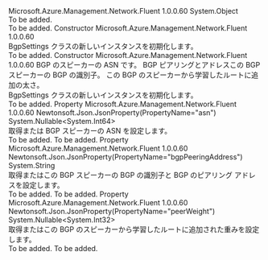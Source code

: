 <Type Name="BgpSettings" FullName="Microsoft.Azure.Management.Network.Fluent.Models.BgpSettings">
  <TypeSignature Language="C#" Value="public class BgpSettings" />
  <TypeSignature Language="ILAsm" Value=".class public auto ansi beforefieldinit BgpSettings extends System.Object" />
  <TypeSignature Language="DocId" Value="T:Microsoft.Azure.Management.Network.Fluent.Models.BgpSettings" />
  <TypeSignature Language="VB.NET" Value="Public Class BgpSettings" />
  <TypeSignature Language="F#" Value="type BgpSettings = class" />
  <AssemblyInfo>
    <AssemblyName>Microsoft.Azure.Management.Network.Fluent</AssemblyName>
    <AssemblyVersion>1.0.0.60</AssemblyVersion>
  </AssemblyInfo>
  <Base>
    <BaseTypeName>System.Object</BaseTypeName>
  </Base>
  <Interfaces />
  <Docs>
    <summary>To be added.</summary>
    <remarks>To be added.</remarks>
  </Docs>
  <Members>
    <Member MemberName=".ctor">
      <MemberSignature Language="C#" Value="public BgpSettings ();" />
      <MemberSignature Language="ILAsm" Value=".method public hidebysig specialname rtspecialname instance void .ctor() cil managed" />
      <MemberSignature Language="DocId" Value="M:Microsoft.Azure.Management.Network.Fluent.Models.BgpSettings.#ctor" />
      <MemberSignature Language="VB.NET" Value="Public Sub New ()" />
      <MemberType>Constructor</MemberType>
      <AssemblyInfo>
        <AssemblyName>Microsoft.Azure.Management.Network.Fluent</AssemblyName>
        <AssemblyVersion>1.0.0.60</AssemblyVersion>
      </AssemblyInfo>
      <Parameters />
      <Docs>
        <summary>
            BgpSettings クラスの新しいインスタンスを初期化します。
            </summary>
        <remarks>To be added.</remarks>
      </Docs>
    </Member>
    <Member MemberName=".ctor">
      <MemberSignature Language="C#" Value="public BgpSettings (Nullable&lt;long&gt; asn = null, string bgpPeeringAddress = null, Nullable&lt;int&gt; peerWeight = null);" />
      <MemberSignature Language="ILAsm" Value=".method public hidebysig specialname rtspecialname instance void .ctor(valuetype System.Nullable`1&lt;int64&gt; asn, string bgpPeeringAddress, valuetype System.Nullable`1&lt;int32&gt; peerWeight) cil managed" />
      <MemberSignature Language="DocId" Value="M:Microsoft.Azure.Management.Network.Fluent.Models.BgpSettings.#ctor(System.Nullable{System.Int64},System.String,System.Nullable{System.Int32})" />
      <MemberSignature Language="VB.NET" Value="Public Sub New (Optional asn As Nullable(Of Long) = null, Optional bgpPeeringAddress As String = null, Optional peerWeight As Nullable(Of Integer) = null)" />
      <MemberSignature Language="F#" Value="new Microsoft.Azure.Management.Network.Fluent.Models.BgpSettings : Nullable&lt;int64&gt; * string * Nullable&lt;int&gt; -&gt; Microsoft.Azure.Management.Network.Fluent.Models.BgpSettings" Usage="new Microsoft.Azure.Management.Network.Fluent.Models.BgpSettings (asn, bgpPeeringAddress, peerWeight)" />
      <MemberType>Constructor</MemberType>
      <AssemblyInfo>
        <AssemblyName>Microsoft.Azure.Management.Network.Fluent</AssemblyName>
        <AssemblyVersion>1.0.0.60</AssemblyVersion>
      </AssemblyInfo>
      <Parameters>
        <Parameter Name="asn" Type="System.Nullable&lt;System.Int64&gt;" />
        <Parameter Name="bgpPeeringAddress" Type="System.String" />
        <Parameter Name="peerWeight" Type="System.Nullable&lt;System.Int32&gt;" />
      </Parameters>
      <Docs>
        <param name="asn">BGP のスピーカーの ASN です。</param>
        <param name="bgpPeeringAddress">BGP ピアリングとアドレスこの BGP スピーカーの BGP の識別子。</param>
        <param name="peerWeight">この BGP のスピーカーから学習したルートに追加の太さ。</param>
        <summary>
            BgpSettings クラスの新しいインスタンスを初期化します。
            </summary>
        <remarks>To be added.</remarks>
      </Docs>
    </Member>
    <Member MemberName="Asn">
      <MemberSignature Language="C#" Value="public Nullable&lt;long&gt; Asn { get; set; }" />
      <MemberSignature Language="ILAsm" Value=".property instance valuetype System.Nullable`1&lt;int64&gt; Asn" />
      <MemberSignature Language="DocId" Value="P:Microsoft.Azure.Management.Network.Fluent.Models.BgpSettings.Asn" />
      <MemberSignature Language="VB.NET" Value="Public Property Asn As Nullable(Of Long)" />
      <MemberSignature Language="F#" Value="member this.Asn : Nullable&lt;int64&gt; with get, set" Usage="Microsoft.Azure.Management.Network.Fluent.Models.BgpSettings.Asn" />
      <MemberType>Property</MemberType>
      <AssemblyInfo>
        <AssemblyName>Microsoft.Azure.Management.Network.Fluent</AssemblyName>
        <AssemblyVersion>1.0.0.60</AssemblyVersion>
      </AssemblyInfo>
      <Attributes>
        <Attribute>
          <AttributeName>Newtonsoft.Json.JsonProperty(PropertyName="asn")</AttributeName>
        </Attribute>
      </Attributes>
      <ReturnValue>
        <ReturnType>System.Nullable&lt;System.Int64&gt;</ReturnType>
      </ReturnValue>
      <Docs>
        <summary>
            取得または BGP スピーカーの ASN を設定します。
            </summary>
        <value>To be added.</value>
        <remarks>To be added.</remarks>
      </Docs>
    </Member>
    <Member MemberName="BgpPeeringAddress">
      <MemberSignature Language="C#" Value="public string BgpPeeringAddress { get; set; }" />
      <MemberSignature Language="ILAsm" Value=".property instance string BgpPeeringAddress" />
      <MemberSignature Language="DocId" Value="P:Microsoft.Azure.Management.Network.Fluent.Models.BgpSettings.BgpPeeringAddress" />
      <MemberSignature Language="VB.NET" Value="Public Property BgpPeeringAddress As String" />
      <MemberSignature Language="F#" Value="member this.BgpPeeringAddress : string with get, set" Usage="Microsoft.Azure.Management.Network.Fluent.Models.BgpSettings.BgpPeeringAddress" />
      <MemberType>Property</MemberType>
      <AssemblyInfo>
        <AssemblyName>Microsoft.Azure.Management.Network.Fluent</AssemblyName>
        <AssemblyVersion>1.0.0.60</AssemblyVersion>
      </AssemblyInfo>
      <Attributes>
        <Attribute>
          <AttributeName>Newtonsoft.Json.JsonProperty(PropertyName="bgpPeeringAddress")</AttributeName>
        </Attribute>
      </Attributes>
      <ReturnValue>
        <ReturnType>System.String</ReturnType>
      </ReturnValue>
      <Docs>
        <summary>
            取得またはこの BGP スピーカーの BGP の識別子と BGP のピアリング アドレスを設定します。
            </summary>
        <value>To be added.</value>
        <remarks>To be added.</remarks>
      </Docs>
    </Member>
    <Member MemberName="PeerWeight">
      <MemberSignature Language="C#" Value="public Nullable&lt;int&gt; PeerWeight { get; set; }" />
      <MemberSignature Language="ILAsm" Value=".property instance valuetype System.Nullable`1&lt;int32&gt; PeerWeight" />
      <MemberSignature Language="DocId" Value="P:Microsoft.Azure.Management.Network.Fluent.Models.BgpSettings.PeerWeight" />
      <MemberSignature Language="VB.NET" Value="Public Property PeerWeight As Nullable(Of Integer)" />
      <MemberSignature Language="F#" Value="member this.PeerWeight : Nullable&lt;int&gt; with get, set" Usage="Microsoft.Azure.Management.Network.Fluent.Models.BgpSettings.PeerWeight" />
      <MemberType>Property</MemberType>
      <AssemblyInfo>
        <AssemblyName>Microsoft.Azure.Management.Network.Fluent</AssemblyName>
        <AssemblyVersion>1.0.0.60</AssemblyVersion>
      </AssemblyInfo>
      <Attributes>
        <Attribute>
          <AttributeName>Newtonsoft.Json.JsonProperty(PropertyName="peerWeight")</AttributeName>
        </Attribute>
      </Attributes>
      <ReturnValue>
        <ReturnType>System.Nullable&lt;System.Int32&gt;</ReturnType>
      </ReturnValue>
      <Docs>
        <summary>
            取得またはこの BGP のスピーカーから学習したルートに追加された重みを設定します。
            </summary>
        <value>To be added.</value>
        <remarks>To be added.</remarks>
      </Docs>
    </Member>
  </Members>
</Type>